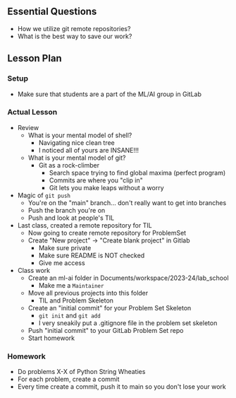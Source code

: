 ## Essential Questions

- How we utilize git remote repositories?
- What is the best way to save our work?

## Lesson Plan

### Setup

- Make sure that students are a part of the ML/AI group in GitLab

### Actual Lesson

- Review
    - What is your mental model of shell?
        - Navigating nice clean tree
        - I noticed all of yours are INSANE!!!
    - What is your mental model of git?
        - Git as a rock-climber
            - Search space trying to find global maxima (perfect program)
            - Commits are where you "clip in"
            - Git lets you make leaps without a worry
- Magic of `git push`
    - You're on the "main" branch... don't really want to get into branches
    - Push the branch you're on
    - Push and look at people's TIL
- Last class, created a remote repository for TIL
    - Now going to create remote repository for ProblemSet
    - Create "New project" -> "Create blank project" in Gitlab
        - Make sure private
        - Make sure README is NOT checked
        - Give me access
- Class work
    - Create an ml-ai folder in Documents/workspace/2023-24/lab_school
        - Make me a `Maintainer`
    - Move all previous projects into this folder
        - TIL and Problem Skeleton
    - Create an "initial commit" for your Problem Set Skeleton
        - `git init` and `git add`
        - I very sneakily put a .gitignore file in the problem set skeleton
    - Push "initial commit" to your GitLab Problem Set repo
    - Start homework

### Homework

- Do problems X-X of Python String Wheaties
- For each problem, create a commit
- Every time create a commit, push it to main so you don't lose your work
